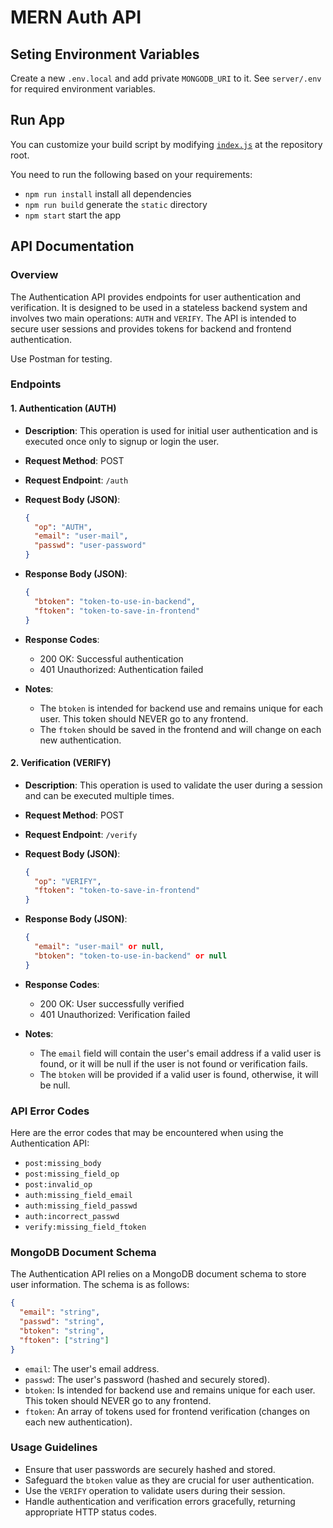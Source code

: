 # MERN Auth API

## Seting Environment Variables
Create a new `.env.local` and add private `MONGODB_URI` to it.
See `server/.env` for required environment variables.

## Run App
You can customize your build script by modifying [`index.js`](index.js) at the repository root.

You need to run the following based on your requirements:
- `npm run install` install all dependencies
- `npm run build` generate the `static` directory
- `npm start` start the app

## API Documentation

### Overview

The Authentication API provides endpoints for user authentication and verification. It is designed to be used in a stateless backend system and involves two main operations: `AUTH` and `VERIFY`. The API is intended to secure user sessions and provides tokens for backend and frontend authentication.

Use Postman for testing.

### Endpoints

#### 1. Authentication (AUTH)

- **Description**: This operation is used for initial user authentication and is executed once only to signup or login the user.

- **Request Method**: POST

- **Request Endpoint**: `/auth`

- **Request Body (JSON)**:
  ```json
  {
    "op": "AUTH",
    "email": "user-mail",
    "passwd": "user-password"
  }
  ```

- **Response Body (JSON)**:
  ```json
  {
    "btoken": "token-to-use-in-backend",
    "ftoken": "token-to-save-in-frontend"
  }
  ```

- **Response Codes**:
  - 200 OK: Successful authentication
  - 401 Unauthorized: Authentication failed

- **Notes**:
  - The `btoken` is intended for backend use and remains unique for each user. This token should NEVER go to any frontend.
  - The `ftoken` should be saved in the frontend and will change on each new authentication.

#### 2. Verification (VERIFY)

- **Description**: This operation is used to validate the user during a session and can be executed multiple times.

- **Request Method**: POST

- **Request Endpoint**: `/verify`

- **Request Body (JSON)**:
  ```json
  {
    "op": "VERIFY",
    "ftoken": "token-to-save-in-frontend"
  }
  ```

- **Response Body (JSON)**:
  ```json
  {
    "email": "user-mail" or null,
    "btoken": "token-to-use-in-backend" or null
  }
  ```

- **Response Codes**:
  - 200 OK: User successfully verified
  - 401 Unauthorized: Verification failed

- **Notes**:
  - The `email` field will contain the user's email address if a valid user is found, or it will be null if the user is not found or verification fails.
  - The `btoken` will be provided if a valid user is found, otherwise, it will be null.

### API Error Codes
Here are the error codes that may be encountered when using the Authentication API:

- `post:missing_body`
- `post:missing_field_op`
- `post:invalid_op`
- `auth:missing_field_email`
- `auth:missing_field_passwd`
- `auth:incorrect_passwd`
- `verify:missing_field_ftoken`

### MongoDB Document Schema

The Authentication API relies on a MongoDB document schema to store user information. The schema is as follows:

```json
{
  "email": "string",
  "passwd": "string",
  "btoken": "string",
  "ftoken": ["string"]
}
```

- `email`: The user's email address.
- `passwd`: The user's password (hashed and securely stored).
- `btoken`: Is intended for backend use and remains unique for each user. This token should NEVER go to any frontend.
- `ftoken`: An array of tokens used for frontend verification (changes on each new authentication).

### Usage Guidelines

- Ensure that user passwords are securely hashed and stored.
- Safeguard the `btoken` value as they are crucial for user authentication.
- Use the `VERIFY` operation to validate users during their session.
- Handle authentication and verification errors gracefully, returning appropriate HTTP status codes.
